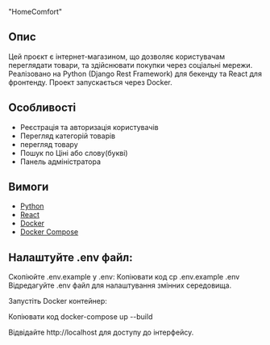 "HomeComfort" 

## Опис
Цей проєкт є інтернет-магазином, що дозволяє користувачам переглядати товари, та здійснювати покупки через соціальні мережи. Реалізовано на Python (Django Rest Framework) для бекенду та React для фронтенду. Проект запускається через Docker.

## Особливості
- Реєстрація та авторизація користувачів
- Перегляд категорій товарів
- перегляд товару
- Пошук по Ціні або слову(букві)
- Панель адміністратора

## Вимоги
- [Python](https://www.python.org/)
- [React](https://legacy.reactjs.org/)
- [Docker](https://www.docker.com/)
- [Docker Compose](https://docs.docker.com/compose/)


## Налаштуйте .env файл:

Скопіюйте .env.example у .env:
Копіювати код
cp .env.example .env
Відредагуйте .env файл для налаштування змінних середовища.

Запустіть Docker контейнер:

Копіювати код
docker-compose up --build

Відвідайте http://localhost для доступу до інтерфейсу.
